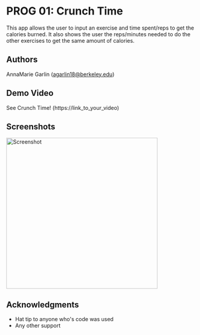 # PROG 01: Crunch Time

This app allows the user to input an exercise and time spent/reps to get the calories burned.  It also shows the user the reps/minutes needed to do the other exercises to get the same amount of calories.

## Authors

AnnaMarie Garlin ([agarlin18@berkeley.edu](mailto:agarlin18@berkeley.edu))

## Demo Video

See Crunch Time! (https://link_to_your_video)

## Screenshots

<img src="screenshots/main.png" height="400" alt="Screenshot"/>

## Acknowledgments

* Hat tip to anyone who's code was used
* Any other support


